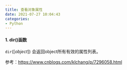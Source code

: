 ```yaml
---
title: 查看对象属性
date: 2021-07-27 10:04:43
categories:
- Python
---
```

#### 1. dir()函数

`dir`([*object*]) 会返回object所有有效的属性列表。



参考：https://www.cnblogs.com/klchang/p/7296058.html